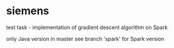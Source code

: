 # siemens
test task - implementation of gradient descent algorithm on Spark

only Java version in master
see branch 'spark' for Spark version
